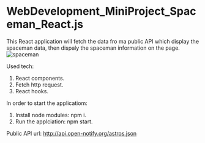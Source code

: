 # WebDevelopment_MiniProject_Spaceman_React.js

This React application will fetch the data fro ma public API which display the spaceman data, then dispaly the spaceman information on the page.
![spaceman](https://user-images.githubusercontent.com/93168873/211435543-be10c14a-de60-4cd7-853c-1a4688399fae.jpg)

Used tech:
  1. React components.
  2. Fetch http request.
  3. React hooks.
  
 In order to start the applicatiom:
  1. Install node modules: npm i.
  2. Run the applciation: npm start.

Public API url: http://api.open-notify.org/astros.json
